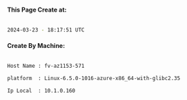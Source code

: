 
   
#### This Page Create at:

```bash

2024-03-23 - 18:17:51 UTC

```

#### Create By Machine:

```bash

Host Name : fv-az1153-571

platform  : Linux-6.5.0-1016-azure-x86_64-with-glibc2.35

Ip Local  : 10.1.0.160

```

